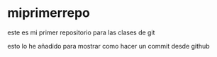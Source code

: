 # miprimerrepo
este es mi primer repositorio para las clases de git

esto lo he añadido para mostrar como hacer un commit desde github
